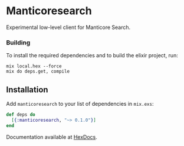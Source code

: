 # Manticoresearch

Experimental low-level client for Manticore Search. 

### Building

To install the required dependencies and to build the elixir project, run:
```
mix local.hex --force
mix do deps.get, compile
```

## Installation

Add  `manticoresearch` to your list of dependencies in `mix.exs`:

```elixir
def deps do
  [{:manticoresearch, "~> 0.1.0"}]
end
```

Documentation available at [HexDocs](https://hexdocs.pm/manticoresearch).

